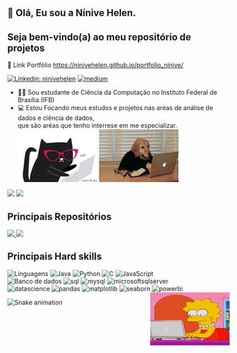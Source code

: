 ## 👋 Olá, Eu sou a Nínive Helen. 
## Seja bem-vindo(a) ao meu repositório de projetos 

🔗 Link Portfólio https://ninivehelen.github.io/portfolio_ninive/

[![Linkedin: ninivehelen](https://img.shields.io/badge/-Linkedin-blue?style=flat-square&logo=Linkedin&logoColor=white&link=https://www.linkedin.com/in/ninivehelen/)](https://www.linkedin.com/in/ninivehelen/)
[![medium](https://img.shields.io/badge/-Medium-222222?style=flat-square&logo=medium&logoColor=white&link=https://profile-summary-for-github.com/user/johnatanbrayan)](https://profile-summary-for-github.com/user/johnatanbrayan)

-  👩‍🎓 Sou estudante de Ciência da Computação no Instituto Federal de Brasília.(IFB)</br>
-  💻 Estou Focando meus estudos e projetos nas aréas de análise de dados e ciência de dados, </br>que são aréas que tenho interrese em me especializar.<br>
<img align="li" alt="gif" height="120" width="180"  src="https://github.com/ninivehelen/ninivehelen/blob/main/giphy.gif"> <img align="li" alt="gif" height="120" width="180"  src="https://github.com/ninivehelen/ninivehelen/blob/main/dog.gif">

 <div>

  
  <img height="170em" src="https://github-readme-stats.vercel.app/api?username=ninivehelen&show_icons=true&theme=panda&include_all_commits=true&count_private=true"/>
  <img height="170em" src="https://github-readme-stats.vercel.app/api/top-langs/?username=ninivehelen&layout=compact&langs_count=16&theme=panda"/>
   
   
 ## Principais Repositórios
<a href="https://github.com/ninivehelen/Analise_De_Dados">
  <img height="120em" src="https://github-readme-stats.vercel.app/api/pin/?username=ninivehelen&repo=Analise_De_Dados&theme=panda" />
</a>

<a href="https://github.com/ninivehelen/Modelos_Machine_Learning">
  <img height="120em" src="https://github-readme-stats.vercel.app/api/pin/?username=ninivehelen&repo=Modelos_Machine_Learning&theme=panda" />
</a>
   
 ## Principais Hard skills
![Linguagens](https://img.shields.io/badge/Linguagens-00C7B7?style=for-the-badge&logo=Linguagens&logoColor=black)
![Java](https://img.shields.io/badge/Java-00C7B7?style=for-the-badge&logo=java&logoColor=black)
![Python](https://img.shields.io/badge/python-00C7B7?style=for-the-badge&logo=python&logoColor=black)
![C](https://img.shields.io/badge/c-00C7B7?style=for-the-badge&logo=c&logoColor=black)
![JavaScript](https://img.shields.io/badge/javascript-00C7B7?style=for-the-badge&logo=javascript&logoColor=black)
 </br>
![Banco de dados](https://img.shields.io/badge/Bancodedados-00C7B7?style=for-the-badge&logo=Linguagens&logoColor=black)
![sql](https://img.shields.io/badge/sql-00C7B7?style=for-the-badge&logo=sql&logoColor=black)
![mysql](https://img.shields.io/badge/mysql-00C7B7?style=for-the-badge&logo=mysql&logoColor=black)
![microsoftsqlserver](https://img.shields.io/badge/microsoftsqlserver-00C7B7?style=for-the-badge&logo=microsoftsqlserver&logoColor=black)
 <br>
![datascience](https://img.shields.io/badge/datascience-00C7B7?style=for-the-badge&logo=datascience&logoColor=black)
![pandas](https://img.shields.io/badge/pandas-00C7B7?style=for-the-badge&logo=pandas&logoColor=black)
![matplotlib](https://img.shields.io/badge/matplotlib-00C7B7?style=for-the-badge&logo=matplotlib&logoColor=black)
![seaborn](https://img.shields.io/badge/seaborn-00C7B7?style=for-the-badge&logo=seaborn&logoColor=black)
![powerbi](https://img.shields.io/badge/powerbi-00C7B7?style=for-the-badge&logo=powerbi&logoColor=black)
<img align="right" alt="gif" height="120" width="180" src="https://github.com/ninivehelen/ninivehelen/blob/main/lisa.gif">

  ![Snake animation](https://github.com/ninivehelen/rafaballerini/blob/output/github-contribution-grid-snake.svg)
 
</div>
 

